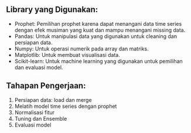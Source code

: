 ## **Library yang Digunakan:**
* Prophet: Pemilihan prophet karena dapat menangani data time series dengan efek musiman yang kuat dan mampu menangani missing data.
* Pandas: Untuk manipulasi data yang digunakan untuk cleaning dan persiapan data.
* Numpy:  Untuk operasi numerik pada array dan matriks.
* Matplotlib: Untuk membuat visualisasi data.
* Scikit-learn: Untuk machine learning yang digunakan untuk pemilihan dan evaluasi model.

## **Tahapan Pengerjaan:**
1. Persiapan data: load dan merge
2. Melatih model time series dengan prophet
3. Normalisasi fitur
4. Tuning dan Ensemble
5. Evaluasi model
